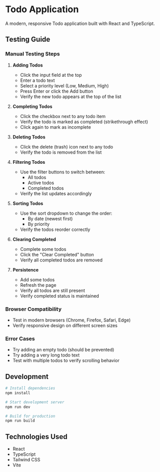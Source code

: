 # Todo Application

A modern, responsive Todo application built with React and TypeScript.

## Testing Guide

### Manual Testing Steps

1. **Adding Todos**
   - Click the input field at the top
   - Enter a todo text
   - Select a priority level (Low, Medium, High)
   - Press Enter or click the Add button
   - Verify the new todo appears at the top of the list

2. **Completing Todos**
   - Click the checkbox next to any todo item
   - Verify the todo is marked as completed (strikethrough effect)
   - Click again to mark as incomplete

3. **Deleting Todos**
   - Click the delete (trash) icon next to any todo
   - Verify the todo is removed from the list

4. **Filtering Todos**
   - Use the filter buttons to switch between:
     - All todos
     - Active todos
     - Completed todos
   - Verify the list updates accordingly

5. **Sorting Todos**
   - Use the sort dropdown to change the order:
     - By date (newest first)
     - By priority
   - Verify the todos reorder correctly

6. **Clearing Completed**
   - Complete some todos
   - Click the "Clear Completed" button
   - Verify all completed todos are removed

7. **Persistence**
   - Add some todos
   - Refresh the page
   - Verify all todos are still present
   - Verify completed status is maintained

### Browser Compatibility
- Test in modern browsers (Chrome, Firefox, Safari, Edge)
- Verify responsive design on different screen sizes

### Error Cases
- Try adding an empty todo (should be prevented)
- Try adding a very long todo text
- Test with multiple todos to verify scrolling behavior

## Development

```bash
# Install dependencies
npm install

# Start development server
npm run dev

# Build for production
npm run build
```

## Technologies Used
- React
- TypeScript
- Tailwind CSS
- Vite 